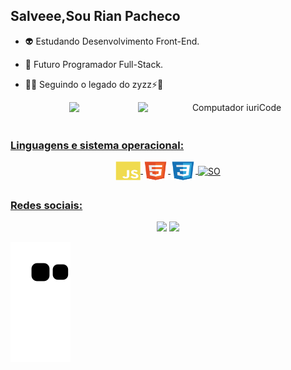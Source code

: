 ## Salveee,Sou Rian Pacheco

* 👽 Estudando Desenvolvimento Front-End.

* 🤩 Futuro Programador Full-Stack.

* 🏋️‍♀️ Seguindo o legado do zyzz⚡🔱

<div align="center">
  <a href="https://github.com/RianPacheco">
  <img height="150em" src="https://github-readme-stats.vercel.app/api?username=RianPacheco&show_icons=true&theme=solarized-dark&include_all_commits=true&count_private=true"/>
  <img src="https://raw.githubusercontent.com/MicaelliMedeiros/micaellimedeiros/master/image/computer-illustration.png" min-width="400px" max-width="300px" width="300px" align="right" alt="Computador iuriCode">
</div>
  <!-- ------------------ 💯Linguagens e sistema operacional que uso -->
<div align="center" style="display: inline_block"><br>
  <h3 align="left">Linguagens e sistema operacional:</h3>
    <img align="center" alt="Js" height="30" width="40" src="https://raw.githubusercontent.com/devicons/devicon/master/icons/javascript/javascript-plain.svg">
    <img align="center" alt="HTML" height="30" width="40" src="https://raw.githubusercontent.com/devicons/devicon/master/icons/html5/html5-original.svg">
    <img align="center" alt="CSS" height="30" width="40" src="https://raw.githubusercontent.com/devicons/devicon/master/icons/css3/css3-original.svg">
    <img align="center" alt="SO" height="30" width="40" src="https://cdn.jsdelivr.net/gh/devicons/devicon/icons/windows8/windows8-original.svg" />
    
  ##
  
  <!-- ------------------ 💲Minhas redes sociais -->
  <h3 align="left">Redes sociais:</h3>
    <a href="https://www.instagram.com/rian_pachecooo/" target="_blank"><img src="https://img.shields.io/badge/Instagram-E4405F?style=for-the-badge&logo=instagram&logoColor=white" target="_blank"></a>
    <a href="https://discord.com/channels/835773937265934388/835773937782489101" target="_blank"><img src="https://img.shields.io/badge/Discord-7289DA?style=for-the-badge&logo=discord&logoColor=white" target="_blank"></a>
</div>
   
![Snake animation](https://github.com/rafaballerini/rafaballerini/blob/output/github-contribution-grid-snake.svg)
 
</div>




